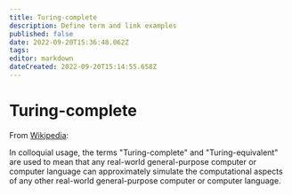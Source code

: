 ```yaml
---
title: Turing-complete
description: Define term and link examples
published: false
date: 2022-09-20T15:36:48.062Z
tags: 
editor: markdown
dateCreated: 2022-09-20T15:14:55.658Z
---
```


# Turing-complete
From [Wikipedia](https://en.wikipedia.org/wiki/Turing_completeness#):

In colloquial usage, the terms "Turing-complete" and "Turing-equivalent" are used to mean that any real-world general-purpose computer or computer language can approximately simulate the computational aspects of any other real-world general-purpose computer or computer language.